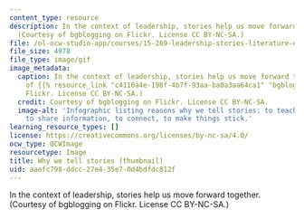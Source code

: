 ```yaml
---
content_type: resource
description: In the context of leadership, stories help us move forward together.
  (Courtesy of bgblogging on Flickr. License CC BY-NC-SA.)
file: /ol-ocw-studio-app/courses/15-269-leadership-stories-literature-ethics-and-authority-fall-2015/aaefc798ddcc27e435e70d4bdfdc812f_15.269f15-th.gif
file_size: 4978
file_type: image/gif
image_metadata:
  caption: In the context of leadership, stories help us move forward together. (Courtesy
    of {{% resource_link "c4110a4e-198f-4b7f-93aa-ba0a3aa64ca1" "bgblogging" %}} on
    Flickr. License CC BY-NC-SA.)
  credit: Courtesy of bgblogging on Flickr. License CC BY-NC-SA.
  image-alt: 'Infographic listing reasons why we tell stories: to teach, to learn,
    to share information, to connect, to make things stick.'
learning_resource_types: []
license: https://creativecommons.org/licenses/by-nc-sa/4.0/
ocw_type: OCWImage
resourcetype: Image
title: Why we tell stories (thumbnail)
uid: aaefc798-ddcc-27e4-35e7-0d4bdfdc812f
---
```

In the context of leadership, stories help us move forward together. (Courtesy of bgblogging on Flickr. License CC BY-NC-SA.)
